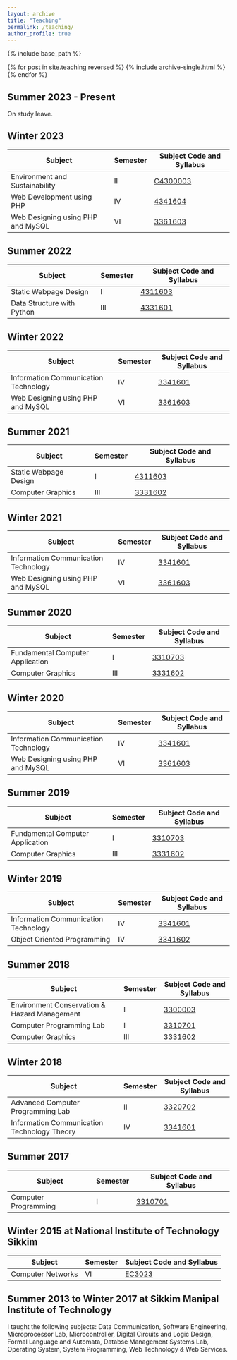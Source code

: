 ```yaml
---
layout: archive
title: "Teaching"
permalink: /teaching/
author_profile: true
---
```


{% include base_path %}

{% for post in site.teaching reversed %}
  {% include archive-single.html %}
{% endfor %}

## Summer 2023 - Present

On study leave.

## Winter 2023

| Subject                           | Semester    |Subject Code and Syllabus                       |
| --------                          | ----------- | ---------------------------------------------- |
| Environment and Sustainability    | II          | [C4300003](/files/syllabus/C4300003.pdf)       |
| Web Development using PHP         | IV          | [4341604](/files/syllabus/4341604.pdf)         |
| Web Designing using PHP and MySQL | VI          | [3361603](/files/syllabus/3361603.pdf)         |

## Summer 2022

| Subject                           | Semester    |Subject Code and Syllabus                       |
| --------                          | ----------- | ---------------------------------------------- |
| Static Webpage Design             | I           | [4311603](/files/syllabus/4311603.pdf)         |
| Data Structure with Python        | III         | [4331601](/files/syllabus/4331601.pdf)         |

## Winter 2022

| Subject                             | Semester    |Subject Code and Syllabus                       |
| --------                            | ----------- | ---------------------------------------------- |
| Information Communication Technology| IV          | [3341601](/files/syllabus/3341601.pdf)         |
| Web Designing using PHP and MySQL   | VI          | [3361603](/files/syllabus/3361603.pdf)         |

## Summer 2021

| Subject                           | Semester    |Subject Code and Syllabus                       |
| --------                          | ----------- | ---------------------------------------------- |
| Static Webpage Design             | I           | [4311603](/files/syllabus/4311603.pdf)         |
| Computer Graphics                 | III         | [3331602](/files/syllabus/3331602.pdf)         |

## Winter 2021

| Subject                             | Semester    |Subject Code and Syllabus                       |
| --------                            | ----------- | ---------------------------------------------- |
| Information Communication Technology| IV          | [3341601](/files/syllabus/3341601.pdf)         |
| Web Designing using PHP and MySQL   | VI          | [3361603](/files/syllabus/3361603.pdf)         |

## Summer 2020

| Subject                           | Semester    |Subject Code and Syllabus                       |
| --------                          | ----------- | ---------------------------------------------- |
| Fundamental Computer Application  | I           | [3310703](/files/syllabus/3310703.pdf)         |
| Computer Graphics                 | III         | [3331602](/files/syllabus/3331602.pdf)         |


## Winter 2020

| Subject                             | Semester    |Subject Code and Syllabus                       |
| --------                            | ----------- | ---------------------------------------------- |
| Information Communication Technology| IV          | [3341601](/files/syllabus/3341601.pdf)         |
| Web Designing using PHP and MySQL   | VI          | [3361603](/files/syllabus/3361603.pdf)         |

## Summer 2019

| Subject                           | Semester    |Subject Code and Syllabus                       |
| --------                          | ----------- | ---------------------------------------------- |
| Fundamental Computer Application  | I           | [3310703](/files/syllabus/3310703.pdf)         |
| Computer Graphics                 | III         | [3331602](/files/syllabus/3331602.pdf)         |

## Winter 2019

| Subject                             | Semester    |Subject Code and Syllabus                       |
| --------                            | ----------- | ---------------------------------------------- |
| Information Communication Technology| IV          | [3341601](/files/syllabus/3341601.pdf)         |
| Object Oriented Programming         | IV          | [3341602](/files/syllabus/3341602.pdf)         |

## Summer 2018

| Subject                                       | Semester    |Subject Code and Syllabus                 |
| --------                                      | ----------- | -----------------------------------------|
| Environment Conservation & Hazard Management  | I           | [3300003](/files/syllabus/3300003.pdf)   |
| Computer Programming Lab                      | I           | [3310701](/files/syllabus/3310701.pdf)   |
| Computer Graphics                             | III         | [3331602](/files/syllabus/3331602.pdf)   |

## Winter 2018

| Subject                                    | Semester    |Subject Code and Syllabus                    |
| --------                                   | ----------- | --------------------------------------------|
| Advanced Computer Programming Lab          | II          | [3320702](/files/syllabus/3320702.pdf)      |
| Information Communication Technology Theory| IV          | [3341601](/files/syllabus/3341601.pdf)      |

## Summer 2017

| Subject                                       | Semester    |Subject Code and Syllabus                 |
| --------                                      | ----------- | -----------------------------------------|
| Computer Programming                          | I           | [3310701](/files/syllabus/3310701.pdf)   |


## Winter 2015 at National Institute of Technology Sikkim

| Subject                                       | Semester    |Subject Code and Syllabus                 |
| --------                                      | ----------- | -----------------------------------------|
| Computer Networks                             | VI          | [EC3023](/files/syllabus/EC3023.pdf)     |


## Summer 2013 to Winter 2017 at Sikkim Manipal Institute of Technology

I taught the following subjects: Data Communication, Software Engineering, Microprocessor Lab, Microcontroller, Digital Circuits and Logic Design, Formal Language and Automata, Databse Management Systems Lab, Operating System, System Programming, Web Technology & Web Services.
